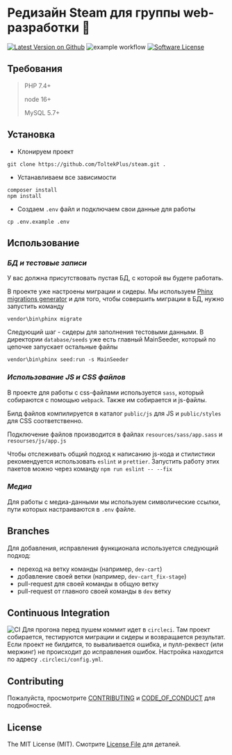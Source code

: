 # Редизайн Steam для группы web-разработки :rocket:

[![Latest Version on Github](https://img.shields.io/badge/release-v1.2.4-red)](https://github.com/ToltekPlus/steam/releases/tag/v1.0.3)
![example workflow](https://github.com/ToltekPlus/steam/actions/workflows/main.yml/badge.svg)
[![Software License](https://img.shields.io/badge/license-MIT-brightgreen.svg)](LICENSE.md)

## Требования

> PHP 7.4+
>
> node 16+
>
> MySQL 5.7+

## Установка

- Клонируем проект

```
git clone https://github.com/ToltekPlus/steam.git .
```

- Устанавливаем все зависимости

```
composer install
npm install
```

- Создаем `.env` файл и подключаем свои данные для работы

```
cp .env.example .env
```

## Использование

### _БД и тестовые записи_

У вас должна присутствовать пустая БД, с которой вы будете работать.

В проекте уже настроены миграции и сидеры. Мы используем [Phinx migrations generator](https://github.com/odan/phinx-migrations-generator) и
для того, чтобы совершить миграции в БД, нужно запустить команду

```
vendor\bin\phinx migrate
```

Следующий шаг - сидеры для заполнения тестовыми данными. В директории `database/seeds` уже есть главный MainSeeder, который по цепочке запускает остальные файлы

```
vendor\bin\phinx seed:run -s MainSeeder
```

### _Использование JS и CSS файлов_

В проекте для работы с css-файлами используется `sass`, который собираются с помощью `webpack`. Также им собирается и js-файлы.

Билд файлов компилируется в каталог `public/js` для JS и `public/styles` для CSS соответственно.

Подключение файлов производится в файлах `resources/sass/app.sass` и `resourses/js/app.js`

Чтобы отслеживать общий подход к написанию js-кода и стилистики рекомендуется использовать `eslint` и `prettier`.
Запустить работу этих пакетов можно через команду `npm run eslint -- --fix`

### _Медиа_

Для работы с медиа-данными мы используем символические ссылки, пути которых настраиваются в `.env` файле.

## Branches

Для добавления, исправления функционала используется следующий подход:

- переход на ветку команды (например, `dev-cart`)
- добавление своей ветки (например, `dev-cart_fix-stage`)
- pull-request для своей команды в общую ветку
- pull-request от главного своей команды в `dev` ветку

## Continuous Integration

![CI](https://hsto.org/r/w1560/webt/eu/y-/xc/euy-xcul0bvx8zvzhpz2uvr_0tk.png)
Для прогона перед пушем коммит идет в `circleci`. Там проект собирается, тестируются миграции и сидеры и возвращается результат.
Если проект не билдится, то вываливается ошибка, и пулл-реквест (или мержинг) не происходит до исправления ошибок.
Настройка находится по адресу `.circleci/config.yml`.

## Contributing

Пожалуйста, просмотрите [CONTRIBUTING](CONTRIBUTING.md) и [CODE_OF_CONDUCT](CODE_OF_CONDUCT.md) для подробностей.

## License

The MIT License (MIT). Смотрите [License File](LICENSE) для деталей.
